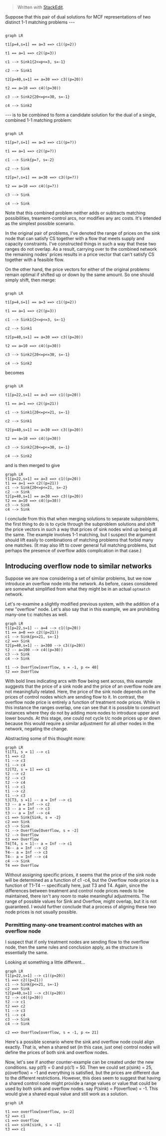 


> Written with [StackEdit](https://stackedit.io/).

Suppose that this pair of dual solutions for MCF representations of two distinct 1-1 matching problems ---

```mermaid

graph LR

t1[p=4,s=1] == a=3 ==> c1((p=2))

t1 == a=1 ==> c2((p=3))

c1 --> Sink1{2<=p<=3, s=-1}

c2 --> Sink1

t2[p=40,s=1] == a=30 ==> c3((p=20))

t2 == a=10 ==> c4((p=30))

c3 --> Sink2{20<=p<=30, s=-1}

c4 --> Sink2

```

--- is to be combined to form a candidate solution for the dual of a single, combined 1-1 matching problem:

```mermaid

graph LR

t1[p=?,s=1] == a=3 ==> c1((p=?))

t1 == a=1 ==> c2((p=?))

c1 --> Sink{p=?, s=-2}

c2 --> Sink

t2[p=?,s=1] == a=30 ==> c3((p=?))

t2 == a=10 ==> c4((p=?))

c3 --> Sink

c4 --> Sink

```

Note that this combined problem neither adds or subtracts matching possibilities, treament-control arcs, nor modifies any arc costs. It's intended as the simplest possible scenario.



In the original pair of problems, I've denoted the range of prices on the sink node that can satisfy CS together with a flow that meets supply and capacity constraints. I've constructed things in such a way that these two ranges do not overlap. As a result, carrying over to the combined network the remaining nodes' prices results in a price vector that can't satisfy CS together with a feasible flow.



On the other hand, the price vectors for either of the original problems remain optimal if shifted up or down by the same amount. So one should simply shift, then merge:



```mermaid

graph LR

t1[p=4,s=1] == a=3 ==> c1((p=2))

t1 == a=1 ==> c2((p=3))

c1 --> Sink1{2<=p<=3, s=-1}

c2 --> Sink1

t2[p=40,s=1] == a=30 ==> c3((p=20))

t2 == a=10 ==> c4((p=30))

c3 --> Sink2{20<=p<=30, s=-1}

c4 --> Sink2

```



becomes



```mermaid

graph LR

t1[p=22,s=1] == a=3 ==> c1((p=20))

t1 == a=1 ==> c2((p=21))

c1 --> Sink1{20<=p<=21, s=-1}

c2 --> Sink1

t2[p=40,s=1] == a=30 ==> c3((p=20))

t2 == a=10 ==> c4((p=30))

c3 --> Sink2{20<=p<=30, s=-1}

c4 --> Sink2

```



and is then merged to give



```mermaid
graph LR
t1[p=22,s=1] == a=3 ==> c1((p=20))
t1 == a=1 ==> c2((p=21))
c1 --> Sink{20<=p<=21, s=-2}
c2 --> Sink
t2[p=40,s=1] == a=30 ==> c3((p=20))
t2 == a=10 ==> c4((p=30))
c3 --> Sink
c4 --> Sink
```



I conclude from this that when merging solutions to separate subproblems, the first thing to do is to cycle through the subproblem solutions and shift the price vectors in such a way that prices of sink nodes wind up being all the same. The example involves 1-1 matching, but I suspect the argument should lift easily to combinations of matching problems that forbid many one matches. (It may also lift to cover general full matching problems, but perhaps the presence of overflow adds complication in that case.)

## Introducing overflow node to similar networks

Suppose we are now considering a set of similar problems, but we now introduce an overflow node into the network. As before, cases considered are somewhat simplified from what they might be in an actual `optmatch` network.

Let's re-examine a slightly modified previous system, with the addition of a new "overflow" node. Let's also say that in this example, we are prohibiting many-one t:c matches as well.

```mermaid
graph LR
t1[p=22,s=1] -- a=4 --> c1((p=20))
t1 == a=0 ==> c2((p=21))
c1 --> Sink{p<=21, s=-1}
c2 ==> Sink
t2[p=40,s=1] -- a=300 --> c3((p=20))
t2 -- a=100 --> c4((p=30))
c3 --> Sink
c4 --> Sink

t1 --> Overflow[overflow, s = -1, p <= 40]
t2 ==> Overflow
```

With bold lines indicating arcs with flow being sent across, this example suggests that the price of a sink node and the price of an overflow node are not meaningfully related. Here, the price of the sink node depends on the prices of control nodes which are sending flow to it. In contrast, the overflow node price is entirely a function of treatment node prices. While in this instance the ranges overlap, one can see that it is possible to construct instances where they do not by adding more nodes to introduce upper and lower bounds. At this stage, one could not cycle t/c node prices up or down because this would require a similar adjustment for all other nodes in the network, negating the change.


Abstracting some of this thought more:

```mermaid
graph LR
t1[T1, s = 1] --> c1
t1 ==> c2
t1 --> c3
t1 --> c4
t2[T2, s = 1] ==> c1
t2 --> c2
t2 --> c3
t2 --> c4
t1 --> c1
t1 --> c2
t1 --> c3
t3[T3, s =1] -- a = Inf --> c1
t3 -- a = Inf --> c2
t3 -- a = Inf --> c3
t3 -- a = Inf --> c4
c1 ==> Sink{Sink, s = -2}
c2 ==> Sink
c3 --> Sink
t1 --> Overflow[Overflow, s = -2]
t2 --> Overflow
t3 ==> Overflow
T4[T4, s = 1]-- a = Inf --> c1
T4-- a = Inf --> c2
T4-- a = Inf --> c3
T4-- a = Inf --> c4
c4 --> Sink
T4 ==> Overflow
```
Without assigning specific prices, it seems that the price of the sink node will be determined as a function of c1 -c4, but the Overflow node price is a function of T1-T4 -- specifically here, just T3 and T4. Again, since the differences between treatment and control node prices needs to be maintained, there isn't any room to make meaningful adjustments. The range of possible values for Sink and Overflow, might overlap, but it is not guaranteed. I would further conclude that a process of aligning these two node prices is not usually possible.


### Permitting many-one treament:control matches with an overflow node

I suspect that if only treatment nodes are sending flow to the overflow node, then the same rules and conclusion apply, as the structure is essentially the same.

Looking at something a little different...
```mermaid
graph LR
t1[p=22,s=1] --> c1((p=20))
t1 ==> c2((p=21))
c1 --> Sink{p<=21, s=-1}
c2 ==> Sink
t2[p=40,s=1] --> c3((p=20))
t2 --> c4((p=30))
t2 --> c1
t2 ==> c2
t1 --> c3
t1 --> c4
c3 --> Sink
c4 --> Sink

c2 ==> Overflow[overflow, s = -1, p <= 21]
```

Here's a possible scenario where the sink and overflow node could align exactly.  That is, when a shared set (in this case, just one) control nodes will define the prices of both sink and overflow nodes.


Now, let's see if another counter-example can be created under the new conditions. say p(t1) = 0 and p(c1) = 50. Then we could set p(sink) = 25, p(overflow) = -1 and everything is satisfied, but the prices are different due to the different restrictions. However, this does seem to suggest that having a shared control node might provide a range values or value that could be used by both sink and overflow nodes. say P(sink) = P(overflow) = -1. This would give a shared equal value and still work as a solution.
```mermaid
graph LR

t1 ==> overflow[overflow, s=-2]
t2 ==> c1
c1 ==> overflow
c1 ==> sink[sink, s = -1]
t3 ==> c1
```
